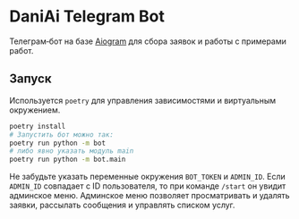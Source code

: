 # DaniAi Telegram Bot

Телеграм‑бот на базе [Aiogram](https://github.com/aiogram/aiogram) для сбора заявок и работы с примерами работ.

## Запуск

Используется `poetry` для управления зависимостями и виртуальным окружением.

```bash
poetry install
# Запустить бот можно так:
poetry run python -m bot
# либо явно указать модуль main
poetry run python -m bot.main
```

Не забудьте указать переменные окружения `BOT_TOKEN` и `ADMIN_ID`.
Если `ADMIN_ID` совпадает с ID пользователя, то при команде `/start` он увидит админское меню.
Админское меню позволяет просматривать и удалять заявки, рассылать сообщения и управлять списком услуг.
